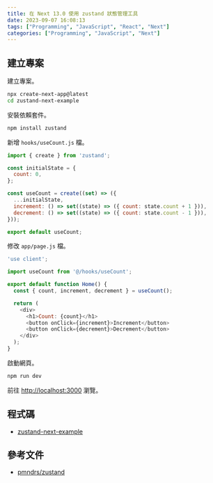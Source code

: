 ```yaml
---
title: 在 Next 13.0 使用 zustand 狀態管理工具
date: 2023-09-07 16:08:13
tags: ["Programming", "JavaScript", "React", "Next"]
categories: ["Programming", "JavaScript", "Next"]
---
```


## 建立專案

建立專案。

```bash
npx create-next-app@latest
cd zustand-next-example
```

安裝依賴套件。

```bash
npm install zustand
```

新增 `hooks/useCount.js` 檔。

```js
import { create } from 'zustand';

const initialState = {
  count: 0,
};

const useCount = create((set) => ({
  ...initialState,
  increment: () => set((state) => ({ count: state.count + 1 })),
  decrement: () => set((state) => ({ count: state.count - 1 })),
}));

export default useCount;
```

修改 `app/page.js` 檔。

```js
'use client';

import useCount from '@/hooks/useCount';

export default function Home() {
  const { count, increment, decrement } = useCount();

  return (
    <div>
      <h1>Count: {count}</h1>
      <button onClick={increment}>Increment</button>
      <button onClick={decrement}>Decrement</button>
    </div>
  );
}
```

啟動網頁。

```bash
npm run dev
```

前往 <http://localhost:3000> 瀏覽。

## 程式碼

- [zustand-next-example](https://github.com/memochou1993/zustand-next-example)

## 參考文件

- [pmndrs/zustand](https://github.com/pmndrs/zustand)
